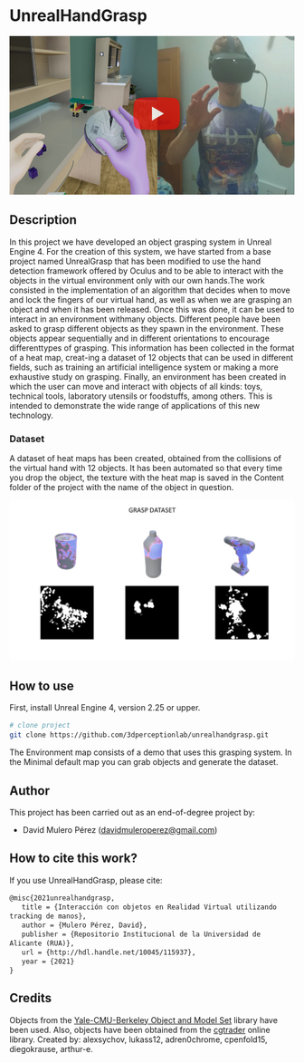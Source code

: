# UnrealHandGrasp

[![Watch the video](img/Cover.png)](https://youtu.be/IXkU7_WnBMU)

## Description   

In this project we have developed an object grasping system in Unreal Engine 4. For the creation of this system, we have started from a base project named UnrealGrasp that has been modified to use the hand detection framework offered by Oculus and to be able to interact with the objects in the virtual environment only with our own hands.The work consisted in the implementation of an algorithm that decides when to move and lock the fingers of our virtual hand, as well as when we are grasping an object and when it has been released. Once this was done, it can be used to interact in an environment withmany objects. Different people have been asked to grasp different objects as they spawn in the environment. These objects appear sequentially and in different orientations to encourage differenttypes of grasping. This information has been collected in the format of a heat map, creat-ing a dataset of 12 objects that can be used in different fields, such as training an artificial intelligence system or making a more exhaustive study on grasping. Finally, an environment has been created in which the user can move and interact with objects of all kinds: toys, technical tools, laboratory utensils or foodstuffs, among others. This is intended to demonstrate the wide range of applications of this new technology.

### Dataset

A dataset of heat maps has been created, obtained from the collisions of the virtual hand with 12 objects. It has been automated so that every time you drop the object, the texture with the heat map is saved in the Content folder of the project with the name of the object in question.

![Grasp Dataset](img/Dataset.png)

## How to use  

First, install Unreal Engine 4, version 2.25 or upper.

```bash
# clone project   
git clone https://github.com/3dperceptionlab/unrealhandgrasp.git
```
The Environment map consists of a demo that uses this grasping system. In the Minimal default map you can grab objects and generate the dataset.

## Author

This project has been carried out as an end-of-degree project by:
- David Mulero Pérez ([davidmuleroperez@gmail.com](mailto:davidmuleroperez@gmail.com))

## How to cite this work?
If you use UnrealHandGrasp, please cite:
```
@misc{2021unrealhandgrasp,
   title = {Interacción con objetos en Realidad Virtual utilizando tracking de manos},
   author = {Mulero Pérez, David},
   publisher = {Repositorio Institucional de la Universidad de Alicante (RUA)},
   url = {http://hdl.handle.net/10045/115937},
   year = {2021}
}
```

## Credits

Objects from the [Yale-CMU-Berkeley Object and Model Set](https://ieeexplore.ieee.org/document/7254318) library have been used.
Also, objects have been obtained from the [cgtrader](https://www.cgtrader.com) online library. Created by: alexsychov, lukass12, adren0chrome, cpenfold15, diegokrause, arthur-e.


